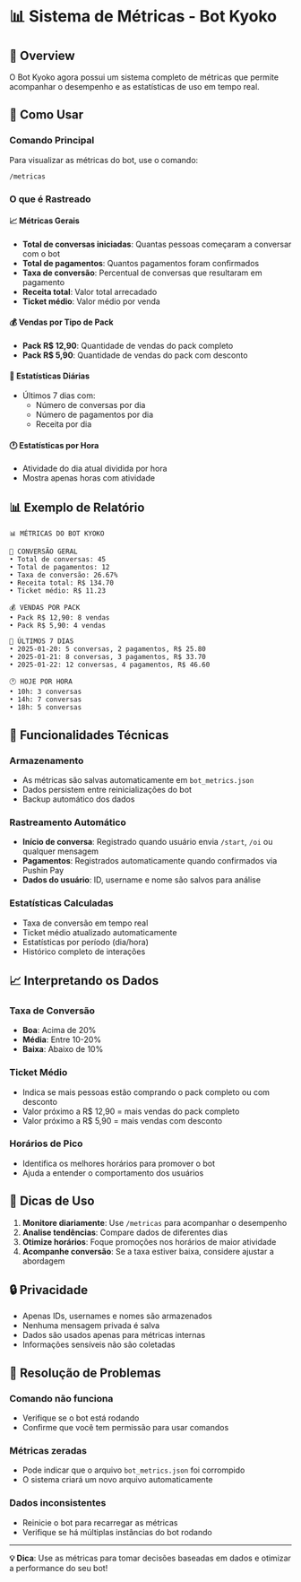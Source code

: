 # 📊 Sistema de Métricas - Bot Kyoko

## 🎯 Overview

O Bot Kyoko agora possui um sistema completo de métricas que permite acompanhar o desempenho e as estatísticas de uso em tempo real.

## 🚀 Como Usar

### Comando Principal

Para visualizar as métricas do bot, use o comando:

```
/metricas
```

### O que é Rastreado

#### 📈 Métricas Gerais
- **Total de conversas iniciadas**: Quantas pessoas começaram a conversar com o bot
- **Total de pagamentos**: Quantos pagamentos foram confirmados
- **Taxa de conversão**: Percentual de conversas que resultaram em pagamento
- **Receita total**: Valor total arrecadado
- **Ticket médio**: Valor médio por venda

#### 💰 Vendas por Tipo de Pack
- **Pack R$ 12,90**: Quantidade de vendas do pack completo
- **Pack R$ 5,90**: Quantidade de vendas do pack com desconto

#### 📅 Estatísticas Diárias
- Últimos 7 dias com:
  - Número de conversas por dia
  - Número de pagamentos por dia
  - Receita por dia

#### 🕐 Estatísticas por Hora
- Atividade do dia atual dividida por hora
- Mostra apenas horas com atividade

## 📊 Exemplo de Relatório

```
📊 MÉTRICAS DO BOT KYOKO

🎯 CONVERSÃO GERAL
• Total de conversas: 45
• Total de pagamentos: 12
• Taxa de conversão: 26.67%
• Receita total: R$ 134.70
• Ticket médio: R$ 11.23

💰 VENDAS POR PACK
• Pack R$ 12,90: 8 vendas
• Pack R$ 5,90: 4 vendas

📅 ÚLTIMOS 7 DIAS
• 2025-01-20: 5 conversas, 2 pagamentos, R$ 25.80
• 2025-01-21: 8 conversas, 3 pagamentos, R$ 33.70
• 2025-01-22: 12 conversas, 4 pagamentos, R$ 46.60

🕐 HOJE POR HORA
• 10h: 3 conversas
• 14h: 7 conversas
• 18h: 5 conversas
```

## 🔧 Funcionalidades Técnicas

### Armazenamento
- As métricas são salvas automaticamente em `bot_metrics.json`
- Dados persistem entre reinicializações do bot
- Backup automático dos dados

### Rastreamento Automático
- **Início de conversa**: Registrado quando usuário envia `/start`, `/oi` ou qualquer mensagem
- **Pagamentos**: Registrados automaticamente quando confirmados via Pushin Pay
- **Dados do usuário**: ID, username e nome são salvos para análise

### Estatísticas Calculadas
- Taxa de conversão em tempo real
- Ticket médio atualizado automaticamente
- Estatísticas por período (dia/hora)
- Histórico completo de interações

## 📈 Interpretando os Dados

### Taxa de Conversão
- **Boa**: Acima de 20%
- **Média**: Entre 10-20%
- **Baixa**: Abaixo de 10%

### Ticket Médio
- Indica se mais pessoas estão comprando o pack completo ou com desconto
- Valor próximo a R$ 12,90 = mais vendas do pack completo
- Valor próximo a R$ 5,90 = mais vendas com desconto

### Horários de Pico
- Identifica os melhores horários para promover o bot
- Ajuda a entender o comportamento dos usuários

## 🎯 Dicas de Uso

1. **Monitore diariamente**: Use `/metricas` para acompanhar o desempenho
2. **Analise tendências**: Compare dados de diferentes dias
3. **Otimize horários**: Foque promoções nos horários de maior atividade
4. **Acompanhe conversão**: Se a taxa estiver baixa, considere ajustar a abordagem

## 🔒 Privacidade

- Apenas IDs, usernames e nomes são armazenados
- Nenhuma mensagem privada é salva
- Dados são usados apenas para métricas internas
- Informações sensíveis não são coletadas

## 🚨 Resolução de Problemas

### Comando não funciona
- Verifique se o bot está rodando
- Confirme que você tem permissão para usar comandos

### Métricas zeradas
- Pode indicar que o arquivo `bot_metrics.json` foi corrompido
- O sistema criará um novo arquivo automaticamente

### Dados inconsistentes
- Reinicie o bot para recarregar as métricas
- Verifique se há múltiplas instâncias do bot rodando

---

**💡 Dica**: Use as métricas para tomar decisões baseadas em dados e otimizar a performance do seu bot!